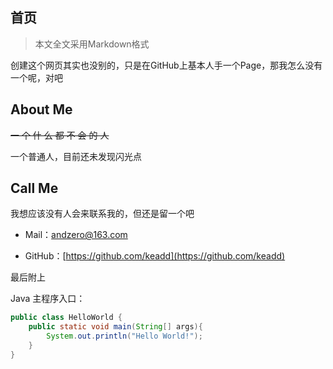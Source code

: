 ## 首页



> 本文全文采用Markdown格式



创建这个网页其实也没别的，只是在GitHub上基本人手一个Page，那我怎么没有一个呢，对吧



## About Me

~~一 个 什 么 都 不 会 的 人~~

一个普通人，目前还未发现闪光点



## Call Me

我想应该没有人会来联系我的，但还是留一个吧


+ Mail：andzero@163.com

+ GitHub：[https://github.com/keadd](https://github.com/keadd)



最后附上

Java 主程序入口：

```java
public class HelloWorld {
    public static void main(String[] args){
        System.out.println("Hello World!");
    }
}
```

